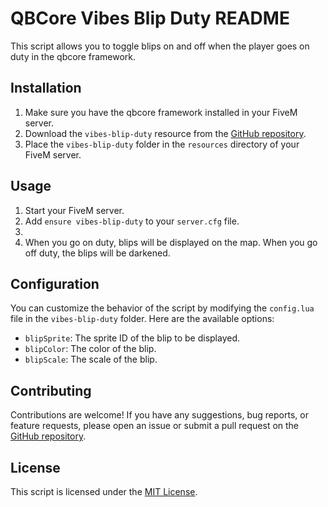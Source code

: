 # QBCore Vibes Blip Duty README

This script allows you to toggle blips on and off when the player goes on duty in the qbcore framework.

## Installation

1. Make sure you have the qbcore framework installed in your FiveM server.
2. Download the `vibes-blip-duty` resource from the [GitHub repository](https://github.com/Keekay-OD/vibes-blip-duty).
3. Place the `vibes-blip-duty` folder in the `resources` directory of your FiveM server.

## Usage

1. Start your FiveM server.
2. Add `ensure vibes-blip-duty` to your `server.cfg` file.
3. 
4. When you go on duty, blips will be displayed on the map. When you go off duty, the blips will be darkened.

## Configuration

You can customize the behavior of the script by modifying the `config.lua` file in the `vibes-blip-duty` folder. Here are the available options:

- `blipSprite`: The sprite ID of the blip to be displayed.
- `blipColor`: The color of the blip.
- `blipScale`: The scale of the blip.

## Contributing

Contributions are welcome! If you have any suggestions, bug reports, or feature requests, please open an issue or submit a pull request on the [GitHub repository](https://github.com/Keekay-OD/vibes-blip-duty).

## License

This script is licensed under the [MIT License](https://opensource.org/licenses/MIT).
